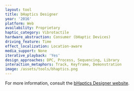 ```yaml
---
layout: tool
title: bHaptics Designer
year: '2016'
platform: Web
availability: Proprietary
haptic_category: Vibrotactile
hardware_abstraction: Consumer (bHaptic Devices)
driving_feature: Time
effect_localization: Location-aware
media_support: None
iterative_playback: 'Yes'
design_approaches: DPC, Process, Sequencing, Library
interaction_metaphors: Track, Keyframe, Demonstration
image: /assets/tools/bhaptics.png
---
```

For more information, consult the [bHaptics Designer website](https://designer.bhaptics.com/).
